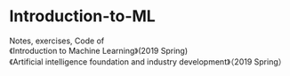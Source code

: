 # Introduction-to-ML
Notes, exercises, Code of <br>
《Introduction to Machine Learning》(2019 Spring)  <br>
《Artificial intelligence foundation and industry development》（2019 Spring）

